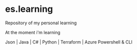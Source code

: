 # es.learning
Repository of my personal learning

At the moment i'm learning

Json | Java | C# | Python | Terraform | Azure Powershell & CLI

